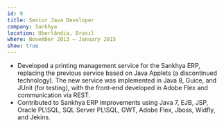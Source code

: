 ```yaml
---
id: 9
title: Senior Java Developer
company: Sankhya
location: Uberlândia, Brasil
where: November 2013 – January 2015
show: true
---
```

- Developed a printing management service for the Sankhya ERP, replacing the previous service based on Java Applets (a discontinued technology). The new service was implemented in Java 8, Guice, and JUnit (for testing), with the front-end developed in Adobe Flex and communication via REST.
- Contributed to Sankhya ERP improvements using Java 7, EJB, JSP, Oracle PL\SQL, SQL Server PL\SQL, GWT, Adobe Flex, Jboss, Widfly, and Jekins.
